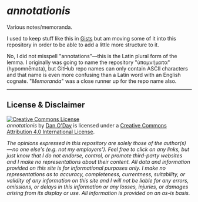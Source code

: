 # *annotationis*

Various notes/memoranda.

I used to keep stuff like this in [Gists](https://gist.github.com/danzek) but am moving some of it into this repository in order to be able to add a little more structure to it.

No, I did not misspell "annotations"&mdash;this is the Latin plural form of the lemma. I originally was going to name the repository "ὑπομνήματα" (hypomnēmata), but GitHub repo names can only contain ASCII characters and that name is even more confusing than a Latin word with an English cognate. "*Memoranda*" was a close runner up for the repo name also.

<hr />

## License & Disclaimer

<a rel="license" href="http://creativecommons.org/licenses/by/4.0/"><img alt="Creative Commons License" style="border-width:0" src="https://i.creativecommons.org/l/by/4.0/88x31.png" /></a><br /><span xmlns:dct="http://purl.org/dc/terms/" property="dct:title"><em>annotationis</em></span> by <a xmlns:cc="http://creativecommons.org/ns#" href="https://github.com/danzek/annotationis" property="cc:attributionName" rel="cc:attributionURL">Dan O'Day</a> is licensed under a <a rel="license" href="http://creativecommons.org/licenses/by/4.0/">Creative Commons Attribution 4.0 International License</a>.

*The opinions expressed in this repository are solely those of the author(s) — no one else's (e.g. not my employers'). Feel free to click on any links, but just know that I do not endorse, control, or promote third-party websites and I make no representations about their content. All data and information provided on this site is for informational purposes only. I make no representations as to accuracy, completeness, currentness, suitability, or validity of any information on this site and I will not be liable for any errors, omissions, or delays in this information or any losses, injuries, or damages arising from its display or use. All information is provided on an as-is basis.*
